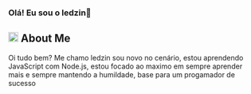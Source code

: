 ### Olá! Eu sou o ledzin👋
## <img src="https://cdn.discordapp.com/emojis/864817657479692298.gif?v=1" width="20px" alt="hi">  About Me

Oi tudo bem? Me chamo ledzin sou novo no cenário, estou aprendendo JavaScript com Node.js, estou focado ao maximo em sempre aprender mais e sempre mantendo a humildade, 
base para um progamador de sucesso 
